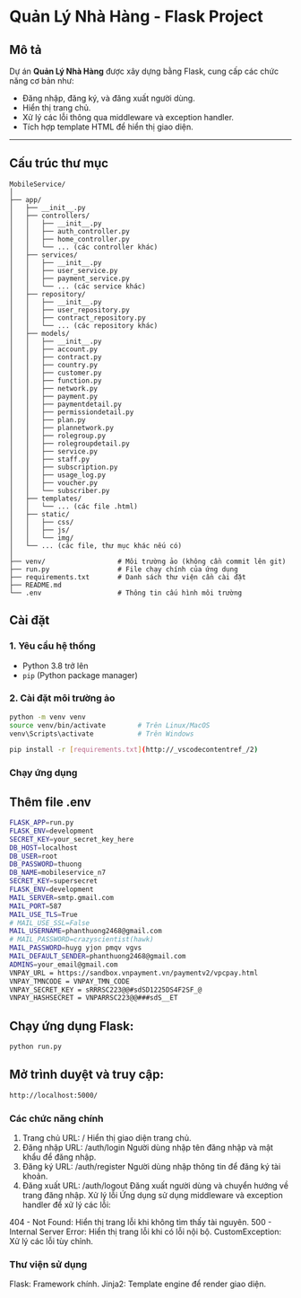 # Quản Lý Nhà Hàng - Flask Project

## Mô tả

Dự án **Quản Lý Nhà Hàng** được xây dựng bằng Flask, cung cấp các chức năng cơ bản như:

- Đăng nhập, đăng ký, và đăng xuất người dùng.
- Hiển thị trang chủ.
- Xử lý các lỗi thông qua middleware và exception handler.
- Tích hợp template HTML để hiển thị giao diện.

---

## Cấu trúc thư mục

```
MobileService/
│
├── app/
│   ├── __init__.py
│   ├── controllers/
│   │   ├── __init__.py
│   │   ├── auth_controller.py
│   │   ├── home_controller.py
│   │   └── ... (các controller khác)
│   ├── services/
│   │   ├── __init__.py
│   │   ├── user_service.py
│   │   ├── payment_service.py
│   │   └── ... (các service khác)
│   ├── repository/
│   │   ├── __init__.py
│   │   ├── user_repository.py
│   │   ├── contract_repository.py
│   │   └── ... (các repository khác)
│   ├── models/
│   │   ├── __init__.py
│   │   ├── account.py
│   │   ├── contract.py
│   │   ├── country.py
│   │   ├── customer.py
│   │   ├── function.py
│   │   ├── network.py
│   │   ├── payment.py
│   │   ├── paymentdetail.py
│   │   ├── permissiondetail.py
│   │   ├── plan.py
│   │   ├── plannetwork.py
│   │   ├── rolegroup.py
│   │   ├── rolegroupdetail.py
│   │   ├── service.py
│   │   ├── staff.py
│   │   ├── subscription.py
│   │   ├── usage_log.py
│   │   ├── voucher.py
│   │   └── subscriber.py
│   ├── templates/
│   │   └── ... (các file .html)
│   ├── static/
│   │   ├── css/
│   │   ├── js/
│   │   └── img/
│   └── ... (các file, thư mục khác nếu có)
│
├── venv/                  # Môi trường ảo (không cần commit lên git)
├── run.py                 # File chạy chính của ứng dụng
├── requirements.txt       # Danh sách thư viện cần cài đặt
├── README.md
└── .env                   # Thông tin cấu hình môi trường
```

## Cài đặt

### 1. Yêu cầu hệ thống

- Python 3.8 trở lên
- `pip` (Python package manager)

### 2. Cài đặt môi trường ảo

```bash
python -m venv venv
source venv/bin/activate        # Trên Linux/MacOS
venv\Scripts\activate           # Trên Windows

pip install -r [requirements.txt](http://_vscodecontentref_/2)
```

### Chạy ứng dụng

## Thêm file .env

```bash
FLASK_APP=run.py
FLASK_ENV=development
SECRET_KEY=your_secret_key_here
DB_HOST=localhost
DB_USER=root
DB_PASSWORD=thuong
DB_NAME=mobileservice_n7
SECRET_KEY=supersecret
FLASK_ENV=development
MAIL_SERVER=smtp.gmail.com
MAIL_PORT=587
MAIL_USE_TLS=True
# MAIL_USE_SSL=False
MAIL_USERNAME=phanthuong2468@gmail.com
# MAIL_PASSWORD=crazyscientist(hawk)
MAIL_PASSWORD=huyg yjon pmqv vgvs
MAIL_DEFAULT_SENDER=phanthuong2468@gmail.com
ADMINS=your_email@gmail.com
VNPAY_URL = https://sandbox.vnpayment.vn/paymentv2/vpcpay.html
VNPAY_TMNCODE = VNPAY_TMN_CODE
VNPAY_SECRET_KEY = sRRRSC223@@#sdSD1225DS4F2SF_@
VNPAY_HASHSECRET = VNPARRSC223@@###sdS__ET
```

## Chạy ứng dụng Flask:

```bash
python run.py
```

## Mở trình duyệt và truy cập:

```bash
http://localhost:5000/
```

### Các chức năng chính

1. Trang chủ
   URL: /
   Hiển thị giao diện trang chủ.
2. Đăng nhập
   URL: /auth/login
   Người dùng nhập tên đăng nhập và mật khẩu để đăng nhập.
3. Đăng ký
   URL: /auth/register
   Người dùng nhập thông tin để đăng ký tài khoản.
4. Đăng xuất
   URL: /auth/logout
   Đăng xuất người dùng và chuyển hướng về trang đăng nhập.
   Xử lý lỗi
   Ứng dụng sử dụng middleware và exception handler để xử lý các lỗi:

404 - Not Found: Hiển thị trang lỗi khi không tìm thấy tài nguyên.
500 - Internal Server Error: Hiển thị trang lỗi khi có lỗi nội bộ.
CustomException: Xử lý các lỗi tùy chỉnh.

### Thư viện sử dụng

Flask: Framework chính.
Jinja2: Template engine để render giao diện.
